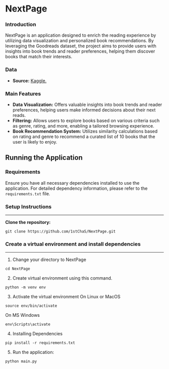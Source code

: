 # NextPage

### Introduction
NextPage is an application designed to enrich the reading experience by utilizing data visualization and personalized book recommendations. By leveraging the Goodreads dataset, the project aims to provide users with insights into book trends and reader preferences, helping them discover books that match their interests.

### Data
- **Source:** [Kaggle.](https://www.kaggle.com/datasets/cristaliss/ultimate-book-collection-top-100-books-up-to-2023/data)

### Main Features
- **Data Visualization:** Offers valuable insights into book trends and reader preferences, helping users make informed decisions about their next reads.
- **Filtering:** Allows users to explore books based on various criteria such as genre, rating, and more, enabling a tailored browsing experience.
- **Book Recommendation System:** Utilizes similarity calculations based on rating and genre to recommend a curated list of 10 books that the user is likely to enjoy.

## Running the Application

### Requirements
Ensure you have all necessary dependencies installed to use the application. For detailed dependency information, please refer to the `requirements.txt` file.

### Setup Instructions
---
**Clone the repository:**
```
git clone https://github.com/1stChaS/NextPage.git
```


  ### Create a virtual environment and install dependencies
---
1. Change your directory to NextPage
```
cd NextPage
```
2. Create virtual environment using this command.
```
python -m venv env
```

3. Activate the virtual environment
On Linux or MacOS
```
source env/bin/activate
```

On MS Windows
```
env\Scripts\activate
```

4. Installing Dependencies
```
pip install -r requirements.txt
```

5. Run the application:
```
python main.py
```

